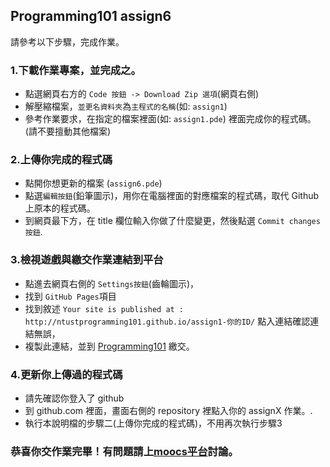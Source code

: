 ## Programming101 assign6 
請參考以下步驟，完成作業。

### 1.下載作業專案，並完成之。
- 點選網頁右方的 `Code 按鈕 -> Download Zip 選項`(網頁右側)
- 解壓縮檔案，`並更名資料夾`為`主程式的名稱`(如: `assign1`)
- 參考作業要求，在指定的檔案裡面(如: `assign1.pde`) 裡面完成你的程式碼。(請不要擅動其他檔案)

### 2.上傳你完成的程式碼
- 點開你想更新的檔案 (`assign6.pde`)
- 點選`編輯按鈕`(鉛筆圖示)，用你在電腦裡面的對應檔案的程式碼，取代 Github 上原本的程式碼。
- 到網頁最下方，在 title 欄位輸入你做了什麼變更，然後點選 `Commit changes按鈕`.

### 3.檢視遊戲與繳交作業連結到平台
- 點進去網頁右側的 `Settings按鈕`(齒輪圖示)，
- 找到 `GitHub Pages`項目
- 找到敘述 `Your site is published at : http://ntustprogramming101.github.io/assign1-你的ID/` 點入連結確認連結無誤，
- 複製此連結，並到 [Programming101](https://programming101.ntust.edu.tw/#) 繳交。

### 4.更新你上傳過的程式碼
- 請先確認你登入了 github 
- 到 github.com 裡面，畫面右側的 repository 裡點入你的 assignX 作業。.
- 執行本說明檔的步驟二(上傳你完成的程式碼)，不用再次執行步驟3

### 恭喜你交作業完畢！有問題請上[moocs平台](http://programming101.formosasoft.com/course/18/discuss)討論。

